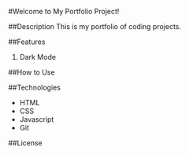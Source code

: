 #Welcome to My Portfolio Project!

##Description
This is my portfolio of coding projects.

##Features
1. Dark Mode

##How to Use

##Technologies
* HTML
* CSS
* Javascript
* Git

##License